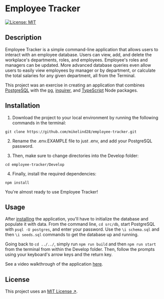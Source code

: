 # Employee Tracker

[![License: MIT](https://img.shields.io/badge/License-MIT-yellow.svg)](https://opensource.org/licenses/MIT)

## Description

Employee Tracker is a simple command-line application that allows users to interact with an employee database. Users can view, add, and delete the workplace's departments, roles, and employees. Employee's roles and managers can be updated. More advanced database queries even allow users to easily view employees by manager or by department, or calculate the total salaries for any given department, all from the Terminal.

This project was an exercise in creating an application that combines [PostgreSQL](https://www.postgresql.org/) with the [pg](https://www.npmjs.com/package/pg), [inquirer](https://www.npmjs.com/package/inquirer), and [TypeScript](https://www.npmjs.com/package/typescript) Node packages. 

## Installation

1. Download the project to your local environment by running the following commands in the terminal:

```
git clone https://github.com/mikelind28/employee-tracker.git
```

2. Rename the .env.EXAMPLE file to just .env, and add your PostgreSQL password.

3. Then, make sure to change directories into the Develop folder:

```
cd employee-tracker/Develop
```

4. Finally, install the required dependencies:

```
npm install
```
You're almost ready to use Employee Tracker!

## Usage

After [installing](#installation) the application, you'll have to initialize the database and populate it with data. From the command line, ```cd src/db```, start PostgreSQL with ```psql -U postgres```, and enter your password. Use the ```\i schema.sql``` and then ```\i seeds.sql``` commands to get the database up and running.

Going back to ```cd ../../```, simply run ```npm run build``` and then ```npm run start``` from the terminal from within the Develop folder. Then, follow the prompts using your keyboard's arrow keys and the return key. 

See a video walkthrough of the application [here](https://drive.google.com/file/d/1DXPyMtcYDwTl7HKKeCx4kH0KibFfOCjW/view?usp=sharing).

## License

This project uses an [MIT License ↗️](./LICENSE).

